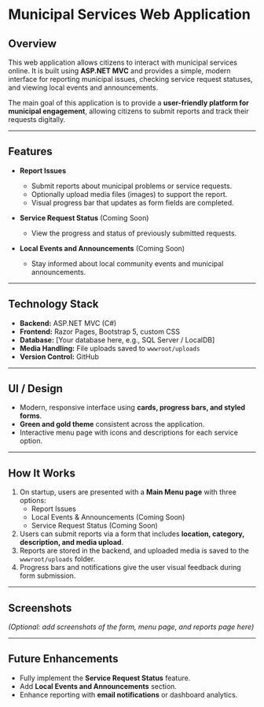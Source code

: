 # Municipal Services Web Application

## Overview
This web application allows citizens to interact with municipal services online. It is built using **ASP.NET MVC** and provides a simple, modern interface for reporting municipal issues, checking service request statuses, and viewing local events and announcements.

The main goal of this application is to provide a **user-friendly platform for municipal engagement**, allowing citizens to submit reports and track their requests digitally.

---

## Features

- **Report Issues**
  - Submit reports about municipal problems or service requests.
  - Optionally upload media files (images) to support the report.
  - Visual progress bar that updates as form fields are completed.
  
- **Service Request Status** (Coming Soon)
  - View the progress and status of previously submitted requests.

- **Local Events and Announcements** (Coming Soon)
  - Stay informed about local community events and municipal announcements.

---

## Technology Stack

- **Backend:** ASP.NET MVC (C#)
- **Frontend:** Razor Pages, Bootstrap 5, custom CSS
- **Database:** [Your database here, e.g., SQL Server / LocalDB]
- **Media Handling:** File uploads saved to `wwwroot/uploads`
- **Version Control:** GitHub

---

## UI / Design

- Modern, responsive interface using **cards, progress bars, and styled forms**.
- **Green and gold theme** consistent across the application.
- Interactive menu page with icons and descriptions for each service option.

---

## How It Works

1. On startup, users are presented with a **Main Menu page** with three options:  
   - Report Issues  
   - Local Events & Announcements (Coming Soon)  
   - Service Request Status (Coming Soon)
2. Users can submit reports via a form that includes **location, category, description, and media upload**.
3. Reports are stored in the backend, and uploaded media is saved to the `wwwroot/uploads` folder.
4. Progress bars and notifications give the user visual feedback during form submission.

---

## Screenshots

*(Optional: add screenshots of the form, menu page, and reports page here)*

---

## Future Enhancements

- Fully implement the **Service Request Status** feature.
- Add **Local Events and Announcements** section.
- Enhance reporting with **email notifications** or dashboard analytics.

